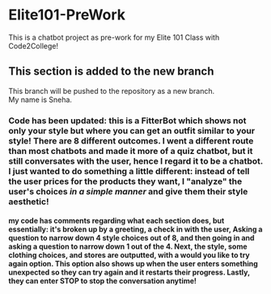 # Elite101-PreWork
This is a chatbot project as pre-work for my Elite 101 Class with Code2College!<br/>

## This section is added to the new branch
This branch will be pushed to the repository as a new branch. <br/>
My name is Sneha. <br/>

### Code has been updated: this is a FitterBot which shows not only your style but where you can get an outfit similar to your style! There are 8 different outcomes. I went a different route than most chatbots and made it more of a quiz chatbot, but it still conversates with the user, hence I regard it to be a chatbot. I just wanted to do something a little different: instead of tell the user prices for the products they want, I "analyze" the user's choices *in a simple manner* and give them their style aesthetic! 

#### my code has comments regarding what each section does, but essentially: it's broken up by a greeting, a check in with the user, Asking a question to narrow down 4 style choices out of 8, and then going in and asking a question to narrow down 1 out of the 4. Next, the style, some clothing choices, and stores are outputted, with a would you like to try again option. This option also shows up when the user enters something unexpected so they can try again and it restarts their progress. Lastly, they can enter STOP to stop the conversation anytime!
